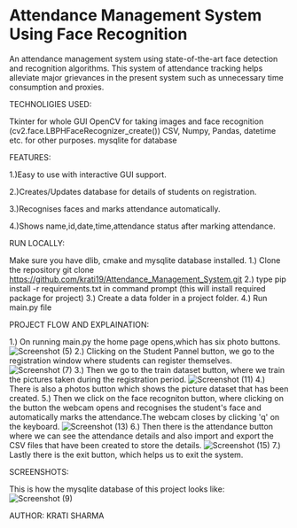 
# Attendance Management System Using Face Recognition

An attendance management system using state-of-the-art face 
detection and recognition algorithms. This system of attendance 
tracking helps alleviate major grievances in the present system 
such as unnecessary time consumption and proxies.

TECHNOLIGIES USED:

Tkinter for whole GUI
OpenCV for taking images and face recognition (cv2.face.LBPHFaceRecognizer_create())
CSV, Numpy, Pandas, datetime etc. for other purposes.
mysqlite for database

FEATURES:

1.)Easy to use with interactive GUI support.

2.)Creates/Updates database for details of students on registration.

3.)Recognises faces and marks attendance automatically.

4.)Shows name,id,date,time,attendance status after marking attendance.

RUN LOCALLY:

Make sure you have dlib, cmake and mysqlite database installed.
1.) Clone the repository 
    git clone https://github.com/krati19/Attendance_Management_System.git
2.) type pip install -r requirements.txt in command prompt
    (this will install required package for project)
3.) Create a data folder in a project folder.
4.) Run main.py file

PROJECT FLOW AND EXPLAINATION:

1.) On running main.py the home page opens,which has six photo buttons.
    ![Screenshot (5)](https://user-images.githubusercontent.com/92323422/170815872-122fbbd6-4db9-439b-a33d-2dce7f7301e2.png)
2.) Clicking on the Student Pannel button, we go to the registration window where students can register themselves.
    ![Screenshot (7)](https://user-images.githubusercontent.com/92323422/170815876-a92fba60-2343-470d-9860-9b7a1ab48d55.png)
3.) Then we go to the train dataset button, where we train the pictures taken during the registration period.
    ![Screenshot (11)](https://user-images.githubusercontent.com/92323422/170815905-69d9dd7c-03a7-4160-a57c-810084810dd5.png)
4.) There is also a photos button which shows the picture dataset that has been created.
5.) Then we click on the face recogniton button, where clicking on the button the webcam opens and recognises the student's face and automatically marks the attendance.The webcam closes by clicking 'q' on the keyboard.
    ![Screenshot (13)](https://user-images.githubusercontent.com/92323422/170815915-acb11163-d1a9-4526-b8e3-68ced66cd5bf.png)
6.) Then there is the attendance button where we can see the attendance details and also import and export the CSV files that have been created to store the details.
    ![Screenshot (15)](https://user-images.githubusercontent.com/92323422/170815920-ece90e94-9a1b-4bcd-924e-2a7f0bbb38f6.png)
7.) Lastly there is the exit button, which helps us to exit the system.

SCREENSHOTS:

This is how the mysqlite database of this project looks like:
    ![Screenshot (9)](https://user-images.githubusercontent.com/92323422/170815926-fabb73cf-b504-472d-8655-ef9a86c5ebe7.png)

AUTHOR:
KRATI SHARMA
